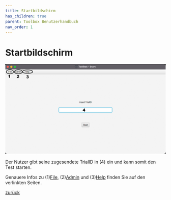 ```yaml
---
title: Startbildschirm
has_children: true
parent: Toolbox Benutzerhandbuch
nav_order: 1
---
```

# Startbildschirm

![Home](resources/index.png)

Der Nutzer gibt seine zugesendete TrialID in (4) ein und kann somit den Test starten.

Genauere Infos zu (1)[File](file/index.md), (2)[Admin](admin.md) und (3)[Help](help.md) finden Sie auf den verlinkten Seiten.

[zurück](../index.md)

